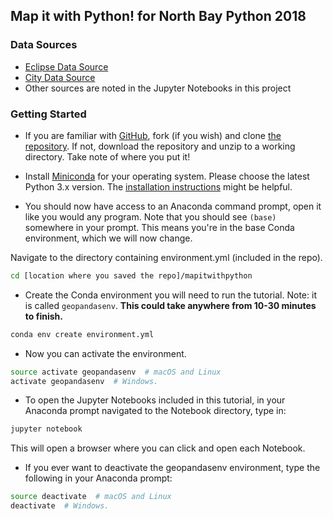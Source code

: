 ## **Map it with Python!** for North Bay Python 2018

### Data Sources

* [Eclipse Data Source](http://xjubier.free.fr/en/site_pages/SolarEclipsesGoogleEarth.html)
* [City Data Source](http://www.naturalearthdata.com/downloads/10m-cultural-vectors/10m-populated-places/)
* Other sources are noted in the Jupyter Notebooks in this project

### Getting Started

* If you are familiar with [GitHub](http://www.github.com), fork (if you wish) and clone [the repository](https://github.com/christyheaton/mapitwithpython). If not, download the repository and unzip to a working directory. Take note of where you put it!

* Install [Miniconda](https://conda.io/miniconda.html) for your operating system. Please choose the latest Python 3.x version. The [installation instructions](https://conda.io/docs/user-guide/install/index.html#regular-installation) might be helpful.

* You should now have access to an Anaconda command prompt, open it like you would any program. Note that you should see `(base)` somewhere in your prompt. This means you're in the base Conda environment, which we will now change. 

Navigate to the directory containing environment.yml (included in the repo).

```bash
cd [location where you saved the repo]/mapitwithpython
```

* Create the Conda environment you will need to run the tutorial. Note: it is called `geopandasenv`. **This could take anywhere from 10-30 minutes to finish.**

```bash
conda env create environment.yml
```

* Now you can activate the environment.

```bash
source activate geopandasenv  # macOS and Linux
activate geopandasenv  # Windows.
```

* To open the Jupyter Notebooks included in this tutorial, in your Anaconda prompt navigated to the Notebook directory, type in:

```bash
jupyter notebook
```

This will open a browser where you can click and open each Notebook.

* If you ever want to deactivate the geopandasenv environment, type the following in your Anaconda prompt:

```bash
source deactivate  # macOS and Linux
deactivate  # Windows.
```
